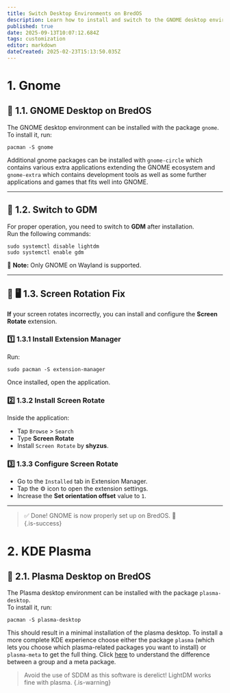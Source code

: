 ```yaml
---
title: Switch Desktop Environments on BredOS
description: Learn how to install and switch to the GNOME desktop environment on BredOS
published: true
date: 2025-09-13T10:07:12.684Z
tags: customization
editor: markdown
dateCreated: 2025-02-23T15:13:50.035Z
---
```


# 1. Gnome
## 🎨 1.1. GNOME Desktop on BredOS

The GNOME desktop environment can be installed with the package `gnome`.  
To install it, run:

```
pacman -S gnome
```

Additional gnome packages can be installed with `gnome-circle` which contains various extra applications extending the GNOME ecosystem and `gnome-extra` which contains development tools as well as some further applications and games that fits well into GNOME.

---

## 🔄 1.2. Switch to GDM

For proper operation, you need to switch to **GDM** after installation.  
Run the following commands:

```
sudo systemctl disable lightdm
sudo systemctl enable gdm
```

📝 **Note:** Only GNOME on Wayland is supported.

---

## 🔄 🖥️ 1.3. Screen Rotation Fix

**If** your screen rotates incorrectly, you can install and configure the **Screen Rotate** extension.

### 1️⃣ 1.3.1 Install Extension Manager

Run:

```
sudo pacman -S extension-manager
```

Once installed, open the application.

### 2️⃣ 1.3.2 Install Screen Rotate

Inside the application:

- Tap `Browse` > `Search`
- Type **Screen Rotate**
- Install `Screen Rotate` by **shyzus**.

### 3️⃣ 1.3.3 Configure Screen Rotate

- Go to the `Installed` tab in Extension Manager.
- Tap the ⚙️ icon to open the extension settings.
- Increase the **Set orientation offset** value to `1`.

---

> ✅ Done! GNOME is now properly set up on BredOS. 🚀  
{.is-success}

# 2. KDE Plasma
## 🎨 2.1. Plasma Desktop on BredOS
The Plasma desktop environment can be installed with the package `plasma-desktop`.  
To install it, run:

```
pacman -S plasma-desktop
```

This should result in a minimal installation of the plasma desktop. To install a more complete KDE experience choose either the package `plasma` (which lets you choose which plasma-related packages you want to install) or `plasma-meta` to get the full thing. Click [here](https://wiki.archlinux.org/title/Meta_package_and_package_group) to understand the difference between a group and a meta package.

> Avoid the use of SDDM as this software is derelict! LightDM works fine with plasma.
{.is-warning}
